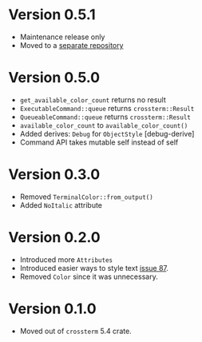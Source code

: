 # Version 0.5.1

- Maintenance release only
- Moved to a [separate repository](https://github.com/crossterm-rs/crossterm-style)

# Version 0.5.0

- `get_available_color_count` returns no result
- `ExecutableCommand::queue` returns `crossterm::Result`
- `QueueableCommand::queue` returns `crossterm::Result`
- `available_color_count` to `available_color_count()`
- Added derives: `Debug` for `ObjectStyle`  [debug-derive]
- Command API takes mutable self instead of self

# Version 0.3.0

- Removed `TerminalColor::from_output()` 
- Added `NoItalic` attribute

# Version 0.2.0

- Introduced more `Attributes`
- Introduced easier ways to style text [issue 87](https://github.com/crossterm-rs/crossterm/issues/87).
- Removed `Color` since it was unnecessary.

# Version 0.1.0

- Moved out of `crossterm` 5.4 crate. 
